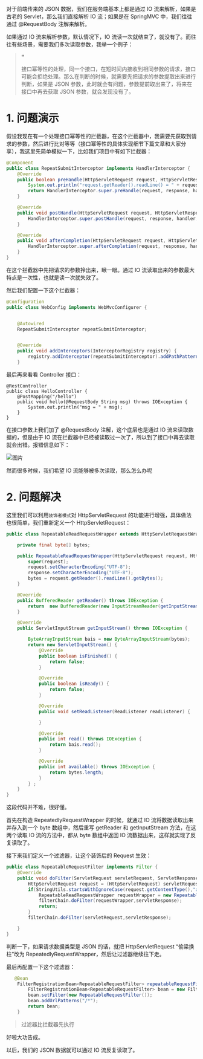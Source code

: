对于前端传来的 JSON 数据，我们在服务端基本上都是通过 IO 流来解析，如果是古老的 Servlet，那么我们直接解析 IO 流；如果是在 SpringMVC 中，我们往往通过 @RequestBody 注解来解析。

如果通过 IO 流来解析参数，默认情况下，IO 流读一次就结束了，就没有了。而往往有些场景，需要我们多次读取参数，我举一个例子：

> ❝
>
> 接口幂等性的处理，同一个接口，在短时间内接收到相同参数的请求，接口可能会拒绝处理。那么在判断的时候，就需要先把请求的参数提取出来进行判断，如果是 JSON 参数，此时就会有问题，参数提前取出来了，将来在接口中再去获取 JSON 参数，就会发现没有了。





# 1. 问题演示

假设我现在有一个处理接口幂等性的拦截器，在这个拦截器中，我需要先获取到请求的参数，然后进行比对等等（接口幂等性的具体实现细节下篇文章和大家分享），我这里先简单模拟一下，比如我们项目中有如下拦截器：

```java
@Component
public class RepeatSubmitInterceptor implements HandlerInterceptor {
    @Override
    public boolean preHandle(HttpServletRequest request, HttpServletResponse response, Object handler) throws Exception {
        System.out.println("request.getReader().readLine() = " + request.getReader().readLine());
        return HandlerInterceptor.super.preHandle(request, response, handler);
    }

    @Override
    public void postHandle(HttpServletRequest request, HttpServletResponse response, Object handler, ModelAndView modelAndView) throws Exception {
        HandlerInterceptor.super.postHandle(request, response, handler, modelAndView);
    }

    @Override
    public void afterCompletion(HttpServletRequest request, HttpServletResponse response, Object handler, Exception ex) throws Exception {
        HandlerInterceptor.super.afterCompletion(request, response, handler, ex);
    }
}
```

在这个拦截器中先把请求的参数拎出来，瞅一眼。通过 IO 流读取出来的参数最大特点是一次性，也就是读一次就失效了。



然后我们配置一下这个拦截器：

```java
@Configuration
public class WebConfig implements WebMvcConfigurer {


    @Autowired
    RepeatSubmitInterceptor repeatSubmitInterceptor;


    @Override
    public void addInterceptors(InterceptorRegistry registry) {
        registry.addInterceptor(repeatSubmitInterceptor).addPathPatterns("/**");
    }
```



最后再来看看 Controller 接口：

```
@RestController
public class HelloController {
    @PostMapping("/hello")
    public void hello(@RequestBody String msg) throws IOException {
        System.out.println("msg = " + msg);
    }
}
```

在接口参数上我们加了 @RequestBody 注解，这个底层也是通过 IO 流来读取数据的，但是由于 IO 流在拦截器中已经被读取过一次了，所以到了接口中再去读取就会出错。报错信息如下：

![图片](img/640.png)

然而很多时候，我们希望 IO 流能够被多次读取，那么怎么办呢



# 2. 问题解决

这里我们可以利用`装饰者模式`对 HttpServletRequest 的功能进行增强，具体做法也很简单，我们重新定义一个 HttpServletRequest：

```java
public class RepeatableReadRequestWrapper extends HttpServletRequestWrapper {

    private final byte[] bytes;

    public RepeatableReadRequestWrapper(HttpServletRequest request, HttpServletResponse response) throws IOException {
        super(request);
        request.setCharacterEncoding("UTF-8");
        response.setCharacterEncoding("UTF-8");
        bytes = request.getReader().readLine().getBytes();
    }

    @Override
    public BufferedReader getReader() throws IOException {
        return  new BufferedReader(new InputStreamReader(getInputStream()));
    }

    @Override
    public ServletInputStream getInputStream() throws IOException {

        ByteArrayInputStream bais = new ByteArrayInputStream(bytes);
        return new ServletInputStream() {
            @Override
            public boolean isFinished() {
                return false;
            }

            @Override
            public boolean isReady() {
                return false;
            }

            @Override
            public void setReadListener(ReadListener readListener) {

            }

            @Override
            public int read() throws IOException {
                return bais.read();
            }

            @Override
            public int available() throws IOException {
                return bytes.length;
            }
        } ;
    }
}
```



这段代码并不难，很好懂。

首先在构造 RepeatedlyRequestWrapper 的时候，就通过 IO 流将数据读取出来并存入到一个 byte 数组中，然后重写 getReader 和 getInputStream 方法，在这两个读取 IO 流的方法中，都从 byte 数组中返回 IO 流数据出来，这样就实现了反复读取了。



接下来我们定义一个过滤器，让这个装饰后的 Request 生效：

```java
public class RepeatableRequestFilter implements Filter {
    @Override
    public void doFilter(ServletRequest servletRequest, ServletResponse servletResponse, FilterChain filterChain) throws IOException, ServletException {
        HttpServletRequest request = (HttpServletRequest) servletRequest;
        if(StringUtils.startsWithIgnoreCase(request.getContentType(),"application/json")){
            RepeatableReadRequestWrapper requestWrapper = new RepeatableReadRequestWrapper(request, (HttpServletResponse) servletResponse);
            filterChain.doFilter(requestWrapper,servletResponse);
            return;
        }
        filterChain.doFilter(servletRequest,servletResponse);

    }
}
```



判断一下，如果请求数据类型是 JSON 的话，就把 HttpServletRequest “偷梁换柱”改为 RepeatedlyRequestWrapper，然后让过滤器继续往下走。

最后再配置一下这个过滤器：

```java
   @Bean
    FilterRegistrationBean<RepeatableRequestFilter> repeatableRequestFilterFilterRegistrationBean(){
        FilterRegistrationBean<RepeatableRequestFilter> bean = new FilterRegistrationBean<>();
        bean.setFilter(new RepeatableRequestFilter());
        bean.addUrlPatterns("/*");
        return bean;
    }
```



> 过滤器比拦截器先执行

好啦大功告成。

以后，我们的 JSON 数据就可以通过 IO 流反复读取了。